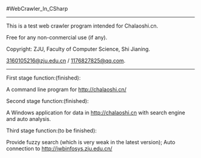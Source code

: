#WebCrawler_In_CSharp

*****

This is a test web crawler program intended for Chalaoshi.cn.

Free for any non-conmercial use (if any).

Copyright: ZJU, Faculty of Computer Science, Shi Jianing.

3160105216@zju.edu.cn / 1176827825@qq.com.

*****

First stage function:(finished):

A command line program for http://chalaoshi.cn/

Second stage function:(finished):

A Windows application for data in http://chalaoshi.cn with search engine and auto analysis.

Third stage function:(to be finished):

Provide fuzzy search (which is very weak in the latest version); Auto connection to http://jwbinfosys.zju.edu.cn/